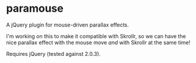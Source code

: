 paramouse
=========

A jQuery plugin for mouse-driven parallax effects.

I'm working on this to make it compatible with Skrollr, so we can have the nice parallax effect with the mouse move *and* with Skrollr at the same time!

Requires jQuery (tested against 2.0.3).
